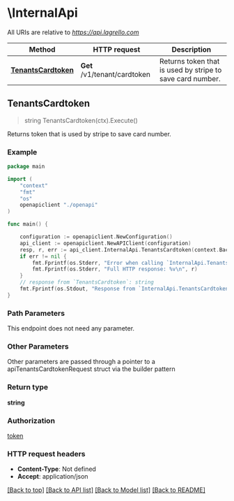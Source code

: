 # \InternalApi

All URIs are relative to *https://api.lagrello.com*

Method | HTTP request | Description
------------- | ------------- | -------------
[**TenantsCardtoken**](InternalApi.md#TenantsCardtoken) | **Get** /v1/tenant/cardtoken | Returns token that is used by stripe to save card number.



## TenantsCardtoken

> string TenantsCardtoken(ctx).Execute()

Returns token that is used by stripe to save card number.

### Example

```go
package main

import (
    "context"
    "fmt"
    "os"
    openapiclient "./openapi"
)

func main() {

    configuration := openapiclient.NewConfiguration()
    api_client := openapiclient.NewAPIClient(configuration)
    resp, r, err := api_client.InternalApi.TenantsCardtoken(context.Background()).Execute()
    if err != nil {
        fmt.Fprintf(os.Stderr, "Error when calling `InternalApi.TenantsCardtoken``: %v\n", err)
        fmt.Fprintf(os.Stderr, "Full HTTP response: %v\n", r)
    }
    // response from `TenantsCardtoken`: string
    fmt.Fprintf(os.Stdout, "Response from `InternalApi.TenantsCardtoken`: %v\n", resp)
}
```

### Path Parameters

This endpoint does not need any parameter.

### Other Parameters

Other parameters are passed through a pointer to a apiTenantsCardtokenRequest struct via the builder pattern


### Return type

**string**

### Authorization

[token](../README.md#token)

### HTTP request headers

- **Content-Type**: Not defined
- **Accept**: application/json

[[Back to top]](#) [[Back to API list]](../README.md#documentation-for-api-endpoints)
[[Back to Model list]](../README.md#documentation-for-models)
[[Back to README]](../README.md)

